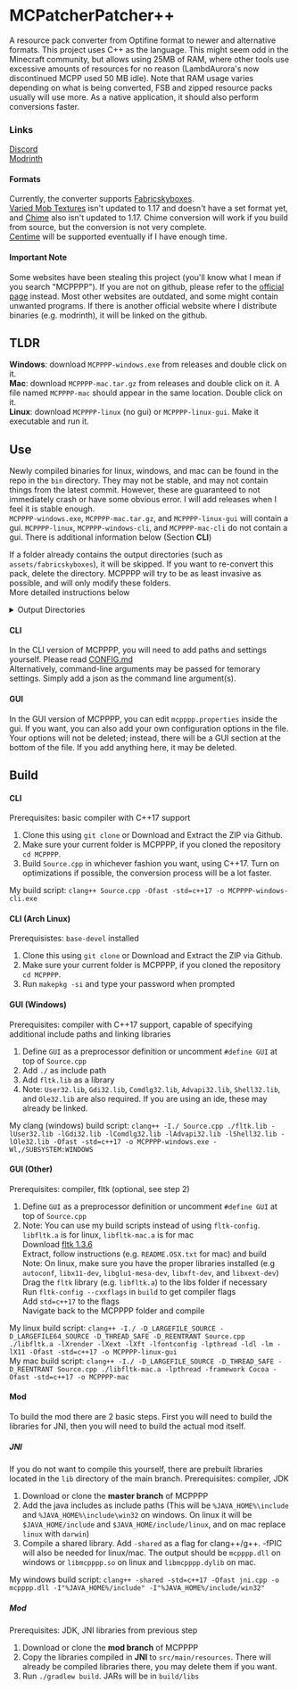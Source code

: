 # MCPatcherPatcher++
A resource pack converter from Optifine format to newer and alternative formats. This project uses C++ as the language. This might seem odd in the Minecraft community, but allows using 25MB of RAM, where other tools use excessive amounts of resources for no reason (LambdAurora's now discontinued MCPP used 50 MB idle). Note that RAM usage varies depending on what is being converted, FSB and zipped resource packs usually will use more. As a native application, it should also perform conversions faster.  

### Links  
[Discord](https://discord.gg/waXJDswsaR)  
[Modrinth](https://modrinth.com/mod/mcpppp)

#### Formats
Currently, the converter supports [Fabricskyboxes](https://modrinth.com/mod/fabricskyboxes).  
[Varied Mob Textures](https://www.curseforge.com/minecraft/mc-mods/varied-mob-textures) isn't updated to 1.17 and doesn't have a set format yet, and [Chime](https://www.curseforge.com/minecraft/mc-mods/chime-fabric) also isn't updated to 1.17. Chime conversion will work if you build from source, but the conversion is not very complete.  
[Centime](https://github.com/SekoiaTree/Centime) will be supported eventually if I have enough time.  

#### Important Note
Some websites have been stealing this project (you'll know what I mean if you search "MCPPPP"). If you are not on github, please refer to the [official page](https://github.com/supsm/MCPPPP) instead. Most other websites are outdated, and some might contain unwanted programs. If there is another official website where I distribute binaries (e.g. modrinth), it will be linked on the github.  

## TLDR
**Windows**: download `MCPPPP-windows.exe` from releases and double click on it.  
**Mac**: download `MCPPPP-mac.tar.gz` from releases and double click on it. A file named `MCPPPP-mac` should appear in the same location. Double click on it.  
**Linux**: download `MCPPPP-linux` (no gui) or `MCPPPP-linux-gui`. Make it executable and run it.  

## Use
Newly compiled binaries for linux, windows, and mac can be found in the repo in the `bin` directory. They may not be stable, and may not contain things from the latest commit. However, these are guaranteed to not immediately crash or have some obvious error. I will add releases when I feel it is stable enough.  
`MCPPPP-windows.exe`, `MCPPPP-mac.tar.gz`, and `MCPPPP-linux-gui` will contain a gui.
`MCPPPP-linux`, `MCPPPP-windows-cli`, and `MCPPPP-mac-cli` do not contain a gui. There is additional information below (Section **CLI**)  
  
If a folder already contains the output directories (such as `assets/fabricskyboxes`), it will be skipped. If you want to re-convert this pack, delete the directory. MCPPPP will try to be as least invasive as possible, and will only modify these folders.  
More detailed instructions below  
<details>
  <summary>Output Directories</summary>

  Fabricskyboxes: `assets/fabricskyboxes/sky`  
  Varied Mob Textures: `assets/minecraft/varied/textures/entity`  
  Chime: `assets/mcpppp`, `assets/minecraft/overrides`
</details>


#### CLI
In the CLI version of MCPPPP, you will need to add paths and settings yourself. Please read [CONFIG.md](CONFIG.md)  
Alternatively, command-line arguments may be passed for temorary settings. Simply add a json as the command line argument(s). 

#### GUI
In the GUI version of MCPPPP, you can edit `mcpppp.properties` inside the gui. If you want, you can also add your own configuration options in the file. Your options will not be deleted; instead, there will be a GUI section at the bottom of the file. If you add anything here, it may be deleted.  

## Build
#### CLI
Prerequisites: basic compiler with C++17 support  
1. Clone this using `git clone` or Download and Extract the ZIP via Github.  
2. Make sure your current folder is MCPPPP, if you cloned the repository `cd MCPPPP`.  
3. Build `Source.cpp` in whichever fashion you want, using C++17. Turn on optimizations if possible, the conversion process will be a lot faster.  

My build script: `clang++ Source.cpp -Ofast -std=c++17 -o MCPPPP-windows-cli.exe`  

#### CLI (Arch Linux)
Prerequisistes: `base-devel` installed
1. Clone this using `git clone` or Download and Extract the ZIP via Github. 
2. Make sure your current folder is MCPPPP, if you cloned the repository `cd MCPPPP`. 
3. Run `makepkg -si` and type your password when prompted

#### GUI (Windows)
Prerequisites: compiler with C++17 support, capable of specifying additional include paths and linking libraries  
1. Define `GUI` as a preprocessor definition or uncomment `#define GUI` at top of `Source.cpp`  
2. Add `./` as include path  
3. Add `fltk.lib` as a library  
4. Note: `User32.lib`, `Gdi32.lib`, `Comdlg32.lib`, `Advapi32.lib`, `Shell32.lib`, and `Ole32.lib` are also required. If you are using an ide, these may already be linked.  

My clang (windows) build script: `clang++ -I./ Source.cpp ./fltk.lib -lUser32.lib -lGdi32.lib -lComdlg32.lib -lAdvapi32.lib -lShell32.lib -lOle32.lib -Ofast -std=c++17 -o MCPPPP-windows.exe -Wl,/SUBSYSTEM:WINDOWS`  

#### GUI (Other)
Prerequisites: compiler, fltk (optional, see step 2)  
1. Define `GUI` as a preprocessor definition or uncomment `#define GUI` at top of `Source.cpp`  
2. Note: You can use my build scripts instead of using `fltk-config`. `libfltk.a` is for linux, `libfltk-mac.a` is for mac  
Download [fltk 1.3.6](https://github.com/fltk/fltk/releases/tag/release-1.3.6)  
Extract, follow instructions (e.g. `README.OSX.txt` for mac) and build  
Note: On linux, make sure you have the proper libraries installed (e.g `autoconf`, `libx11-dev`, `libglu1-mesa-dev`, `libxft-dev`, and `libxext-dev`)  
Drag the `fltk` library (e.g. `libfltk.a`) to the libs folder if necessary  
Run `fltk-config --cxxflags` in `build` to get compiler flags  
Add `std=c++17` to the flags  
Navigate back to the MCPPPP folder and compile  

My linux build script: `clang++ -I./ -D_LARGEFILE_SOURCE -D_LARGEFILE64_SOURCE -D_THREAD_SAFE -D_REENTRANT Source.cpp ./libfltk.a -lXrender -lXext -lXft -lfontconfig -lpthread -ldl -lm -lX11 -Ofast -std=c++17 -o MCPPPP-linux-gui`  
My mac build script: `clang++ -I./ -D_LARGEFILE_SOURCE -D_THREAD_SAFE -D_REENTRANT Source.cpp ./libfltk-mac.a -lpthread -framework Cocoa -Ofast -std=c++17 -o MCPPPP-mac`  

#### Mod
To build the mod there are 2 basic steps. First you will need to build the libraries for JNI, then you will need to build the actual mod itself.  
##### JNI
If you do not want to compile this yourself, there are prebuilt libraries located in the `lib` directory of the main branch.
Prerequisites: compiler, JDK  
1. Download or clone the **master branch** of MCPPPP  
2. Add the java includes as include paths (This will be `%JAVA_HOME%\include` and `%JAVA_HOME%\include\win32` on windows. On linux it will be `$JAVA_HOME/include` and `$JAVA_HOME/include/linux`, and on mac replace `linux` with `darwin`)  
3. Compile a shared library. Add `-shared` as a flag for clang++/g++. -fPIC will also be needed for linux/mac. The output should be `mcpppp.dll` on windows or `libmcpppp.so` on linux and `libmcpppp.dylib` on mac.  

My windows build script: `clang++ -shared -std=c++17 -Ofast jni.cpp -o mcpppp.dll -I"%JAVA_HOME%/include" -I"%JAVA_HOME%/include/win32"`

##### Mod
Prerequisites: JDK, JNI libraries from previous step
1. Download or clone the **mod branch** of MCPPPP  
2. Copy the libraries compiled in **JNI** to `src/main/resources`. There will already be compiled libraries there, you may delete them if you want.  
3. Run `./gradlew build`. JARs will be in `build/libs`  

